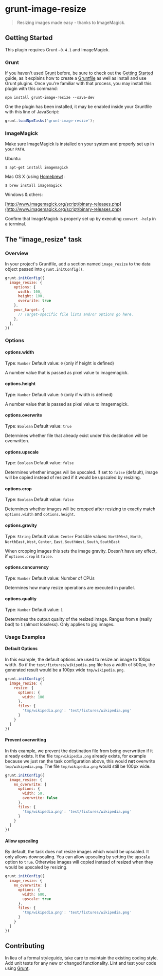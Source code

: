 # grunt-image-resize

> Resizing images made easy - thanks to ImageMagick.

## Getting Started
This plugin requires Grunt `~0.4.1` and ImageMagick.

### Grunt
If you haven't used [Grunt](http://gruntjs.com/) before, be sure to check out the [Getting Started](http://gruntjs.com/getting-started) guide, as it explains how to create a [Gruntfile](http://gruntjs.com/sample-gruntfile) as well as install and use Grunt plugins. Once you're familiar with that process, you may install this plugin with this command:

```shell
npm install grunt-image-resize --save-dev
```

One the plugin has been installed, it may be enabled inside your Gruntfile with this line of JavaScript:

```js
grunt.loadNpmTasks('grunt-image-resize');
```

### ImageMagick
Make sure ImageMagick is installed on your system and properly set up in your `PATH`.

Ubuntu:

```shell
$ apt-get install imagemagick
```

Mac OS X (using [Homebrew](http://brew.sh/)):

```shell
$ brew install imagemagick
```

Windows & others: 

[http://www.imagemagick.org/script/binary-releases.php](http://www.imagemagick.org/script/binary-releases.php)

Confirm that ImageMagick is properly set up by executing `convert -help` in a terminal.

## The "image_resize" task

### Overview
In your project's Gruntfile, add a section named `image_resize` to the data object passed into `grunt.initConfig()`.

```js
grunt.initConfig({
  image_resize: {
    options: {
      width: 100,
      height: 100,
      overwrite: true
    },
    your_target: {
      // Target-specific file lists and/or options go here.
    },
  },
})
```

### Options

#### options.width
Type: `Number`
Default value: `0` (only if height is defined)

A number value that is passed as pixel value to imagemagick.

#### options.height
Type: `Number`
Default value: `0` (only if width is defined)

A number value that is passed as pixel value to imagemagick.

#### options.overwrite
Type: `Boolean`
Default value: `true`

Determines whether file that already exist under this destination will be overwritten.

#### options.upscale
Type: `Boolean`
Default value: `false`

Determines whether images will be upscaled. If set to `false` (default), image will be copied instead of resized if it would be upscaled by resizing.

#### options.crop
Type: `Boolean`
Default value: `false`

Determines whether images will be cropped after resizing to exactly match `options.width` and `options.height`.

#### options.gravity
Type: `String`
Default value: `Center`
Possible values: `NorthWest`, `North`, `NorthEast`, `West`, `Center`, `East`, `SouthWest`, `South`, `SouthEast`

When cropping images this sets the image gravity. Doesn't have any effect, if `options.crop` is `false`.

#### options.concurrency
Type: `Number`
Default value: Number of CPUs

Determines how many resize operations are executed in parallel.

#### options.quality
Type: `Number`
Default value: `1`

Determines the output quality of the resized image. Ranges from `0` (really bad) to `1` (almost lossless). Only applies to jpg images.

### Usage Examples

#### Default Options
In this example, the default options are used to resize an image to 100px width. So if the `test/fixtures/wikipedia.png` file has a width of 500px, the generated result would be a 100px wide `tmp/wikipedia.png`.

```js
grunt.initConfig({
  image_resize: {
    resize: {
      options: {
        width: 100
      },
      files: {
        'tmp/wikipedia.png': 'test/fixtures/wikipedia.png'
      }
    }
  }
})
```

#### Prevent overwriting
In this example, we prevent the destination file from being overwritten if it already exists. It the file `tmp/wikipedia.png` already exists, for example because we just ran the task configuration above, this would **not** overwrite `tmp/wikipedia.png`. The file `tmp/wikipedia.png` would still be 100px wide.

```js
grunt.initConfig({
  image_resize: {
    no_overwrite: {
      options: {
        width: 50,
        overwrite: false
      },
      files: {
        'tmp/wikipedia.png': 'test/fixtures/wikipedia.png'
      }
    }
  }
})
```

#### Allow upscaling
By default, the task does not resize images which would be upscaled. It only allows downscaling. You can allow upscaling by setting the `upscale` option to `true`. Otherwise images will copied instead of resized when they would be upscaled by resizing.

```js
grunt.initConfig({
  image_resize: {
    no_overwrite: {
      options: {
        width: 600,
        upscale: true
      },
      files: {
        'tmp/wikipedia.png': 'test/fixtures/wikipedia.png'
      }
    }
  }
})
```

## Contributing
In lieu of a formal styleguide, take care to maintain the existing coding style. Add unit tests for any new or changed functionality. Lint and test your code using [Grunt](http://gruntjs.com/).
